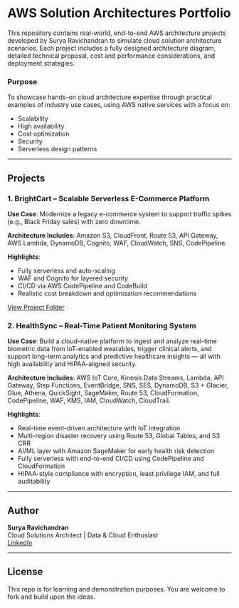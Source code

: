 # AWS Solution Architectures Portfolio

This repository contains real-world, end-to-end AWS architecture projects developed by Surya Ravichandran to simulate cloud solution architecture scenarios. Each project includes a fully designed architecture diagram, detailed technical proposal, cost and performance considerations, and deployment strategies.

### Purpose
To showcase hands-on cloud architecture expertise through practical examples of industry use cases, using AWS native services with a focus on:
- Scalability
- High availability
- Cost optimization
- Security
- Serverless design patterns

---

## Projects

### 1. BrightCart – Scalable Serverless E-Commerce Platform
**Use Case**: Modernize a legacy e-commerce system to support traffic spikes (e.g., Black Friday sales) with zero downtime.  

**Architecture Includes**: Amazon S3, CloudFront, Route 53, API Gateway, AWS Lambda, DynamoDB, Cognito, WAF, CloudWatch, SNS, CodePipeline.  

**Highlights**:
- Fully serverless and auto-scaling
- WAF and Cognito for layered security
- CI/CD via AWS CodePipeline and CodeBuild
- Realistic cost breakdown and optimization recommendations

[View Project Folder](./brightcart-ecommerce-architecture)

### 2. HealthSync – Real-Time Patient Monitoring System
**Use Case**: Build a cloud-native platform to ingest and analyze real-time biometric data from IoT-enabled wearables, trigger clinical alerts, and support long-term analytics and predictive healthcare insights —
all with high availability and HIPAA-aligned security. 

**Architecture Includes**: AWS IoT Core, Kinesis Data Streams, Lambda, API Gateway, Step Functions, EventBridge, SNS, SES, DynamoDB, S3 + Glacier, Glue, Athena, QuickSight, SageMaker, Route 53, CloudFormation, 
CodePipeline, WAF, KMS, IAM, CloudWatch, CloudTrail.

**Highlights**:
- Real-time event-driven architecture with IoT integration
- Multi-region disaster recovery using Route 53, Global Tables, and S3 CRR
- AI/ML layer with Amazon SageMaker for early health risk detection
- Fully serverless with end-to-end CI/CD using CodePipeline and CloudFormation
- HIPAA-style compliance with encryption, least privilege IAM, and full auditability

---

## Author

**Surya Ravichandran**  
Cloud Solutions Architect | Data & Cloud Enthusiast  
[LinkedIn](https://www.linkedin.com/in/surya-ravichandran/) 

---

## License

This repo is for learning and demonstration purposes. You are welcome to fork and build upon the ideas.
